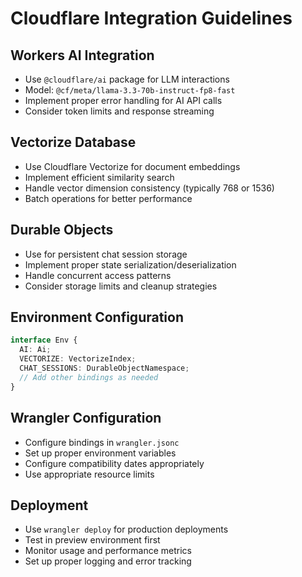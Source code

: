 # Cloudflare Integration Guidelines

## Workers AI Integration
- Use `@cloudflare/ai` package for LLM interactions
- Model: `@cf/meta/llama-3.3-70b-instruct-fp8-fast`
- Implement proper error handling for AI API calls
- Consider token limits and response streaming

## Vectorize Database
- Use Cloudflare Vectorize for document embeddings
- Implement efficient similarity search
- Handle vector dimension consistency (typically 768 or 1536)
- Batch operations for better performance

## Durable Objects
- Use for persistent chat session storage
- Implement proper state serialization/deserialization
- Handle concurrent access patterns
- Consider storage limits and cleanup strategies

## Environment Configuration
```typescript
interface Env {
  AI: Ai;
  VECTORIZE: VectorizeIndex;
  CHAT_SESSIONS: DurableObjectNamespace;
  // Add other bindings as needed
}
```

## Wrangler Configuration
- Configure bindings in `wrangler.jsonc`
- Set up proper environment variables
- Configure compatibility dates appropriately
- Use appropriate resource limits

## Deployment
- Use `wrangler deploy` for production deployments
- Test in preview environment first
- Monitor usage and performance metrics
- Set up proper logging and error tracking
